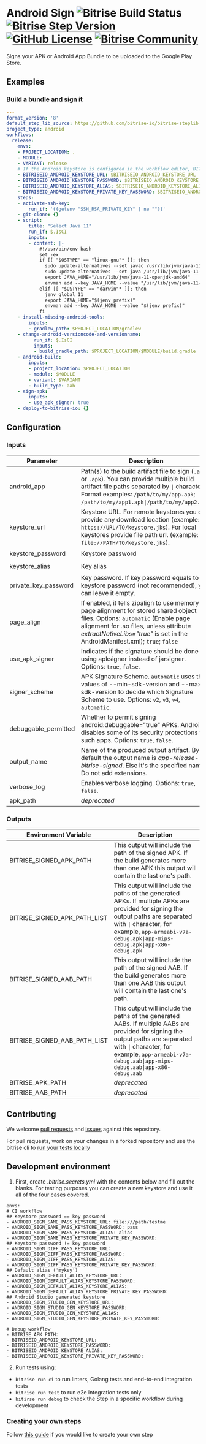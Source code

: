 # Android Sign ![Bitrise Build Status](https://app.bitrise.io/app/3b968e65d584db2a.svg?token=Yk1LUEjLZtIjeIW4OOZvKw&branch=master) [![Bitrise Step Version](https://shields.io/github/v/release/bitrise-steplib/steps-sign-apk?include_prereleases)](https://www.bitrise.io/integrations/steps/sign-apk) [![GitHub License](https://img.shields.io/badge/license-MIT-lightgrey.svg)](https://raw.githubusercontent.com/bitrise-steplib/steps-go-list/master/LICENSE) [![Bitrise Community](https://img.shields.io/badge/community-Bitrise%20Discuss-lightgrey)](https://discuss.bitrise.io/)

Signs your APK or Android App Bundle to be uploaded to the Google Play Store.

## Examples

### Build a bundle and sign it

```yml
---
format_version: '8'
default_step_lib_source: https://github.com/bitrise-io/bitrise-steplib.git
project_type: android
workflows:
  release:
    envs:
    - PROJECT_LOCATION: .
    - MODULE:
    - VARIANT: release
    # If the Android keystore is configured in the workflow editor, BITRISEIO_ANDROID* envs will be set automatically
    - BITRISEIO_ANDROID_KEYSTORE_URL: $BITRISEIO_ANDROID_KEYSTORE_URL
    - BITRISEIO_ANDROID_KEYSTORE_PASSWORD: $BITRISEIO_ANDROID_KEYSTORE_PASSWORD
    - BITRISEIO_ANDROID_KEYSTORE_ALIAS: $BITRISEIO_ANDROID_KEYSTORE_ALIAS
    - BITRISEIO_ANDROID_KEYSTORE_PRIVATE_KEY_PASSWORD: $BITRISEIO_ANDROID_KEYSTORE_PRIVATE_KEY_PASSWORD
    steps:
    - activate-ssh-key:
        run_if: '{{getenv "SSH_RSA_PRIVATE_KEY" | ne ""}}'
    - git-clone: {}
    - script:
        title: "Select Java 11"
        run_if: $.IsCI
        inputs:
        - content: |-
            #!/usr/bin/env bash
            set -ex
            if [[ "$OSTYPE" == "linux-gnu"* ]]; then
              sudo update-alternatives --set javac /usr/lib/jvm/java-11-openjdk-amd64/bin/javac
              sudo update-alternatives --set java /usr/lib/jvm/java-11-openjdk-amd64/bin/java
              export JAVA_HOME="/usr/lib/jvm/java-11-openjdk-amd64"
              envman add --key JAVA_HOME --value "/usr/lib/jvm/java-11-openjdk-amd64" 
            elif [[ "$OSTYPE" == "darwin"* ]]; then
              jenv global 11
              export JAVA_HOME="$(jenv prefix)"
              envman add --key JAVA_HOME --value "$(jenv prefix)"
            fi
    - install-missing-android-tools:
        inputs:
        - gradlew_path: $PROJECT_LOCATION/gradlew
    - change-android-versioncode-and-versionname:
          run_if: $.IsCI
          inputs:
          - build_gradle_path: $PROJECT_LOCATION/$MODULE/build.gradle
    - android-build:
        inputs:
        - project_location: $PROJECT_LOCATION
        - module: $MODULE
        - variant: $VARIANT
        - build_type: aab
    - sign-apk:
        inputs:
        - use_apk_signer: true
    - deploy-to-bitrise-io: {}
```

## Configuration

### Inputs

| Parameter | Description | Required | Default |
| --- | --- | --- | --- |
| android_app | Path(s) to the build artifact file to sign (`.aab` or `.apk`). You can provide multiple build artifact file paths separated by `\|` character. Format examples: `/path/to/my/app.apk`; `/path/to/my/app1.apk\|/path/to/my/app2.apk`. | ✔️ | *$BITRISE_APK_PATH\n$BITRISE_AAB_PATH* |
| keystore_url | Keystore URL. For remote keystores you can provide any download location (example: `https://URL/TO/keystore.jks`). For local keystores provide file path url. (example: `file://PATH/TO/keystore.jks`). | ✔️ | *$BITRISEIO_ANDROID_KEYSTORE_URL* |
| keystore_password | Keystore password | ✔️ | *$BITRISEIO_ANDROID_KEYSTORE_PASSWORD* |
| keystore_alias | Key alias |  ✔️ | *$BITRISEIO_ANDROID_KEYSTORE_ALIAS* |
| private_key_password | Key password. If key password equals to keystore password (not recommended), you can leave it empty. | - | *$BITRISEIO_ANDROID_KEYSTORE_PRIVATE_KEY_PASSWORD* |
| page_align | If enabled, it tells zipalign to use memory page alignment for stored shared object files. Options: `automatic` (Enable page alignment for .so files, unless attribute *extractNativeLibs="true"* is set in the AndroidManifest.xml); `true`; `false` | ✔️ | `automatic` |
| use_apk_signer | Indicates if the signature should be done using apksigner instead of jarsigner. Options: `true`, `false`. | ✔️ | `false` |
| signer_scheme | APK Signature Scheme. `automatic` uses the values of --min-sdk-version and --max-sdk-version to decide which Signature Scheme to use. Options: `v2`, `v3`, `v4`, `automatic`. | ✔️ | `automatic` |
| debuggable_permitted | Whether to permit signing android:debuggable="true" APKs. Android disables some of its security protections for such apps. Options: `true`, `false`. | ✔️ | `true` |
| output_name | Name of the produced output artifact. By default the output name is *app-release-bitrise-signed*. Else it's the specified name. Do not add extensions. | - | "" |
| verbose_log | Enables verbose logging. Options: `true`, `false`. | ✔️ | `false` |
| apk_path | *deprecated* | - | - |

### Outputs

| Environment Variable | Description |
| --- | --- |
| BITRISE_SIGNED_APK_PATH | This output will include the path of the signed APK. If the build generates more than one APK this output will contain the last one's path. |
| BITRISE_SIGNED_APK_PATH_LIST | This output will include the paths of the generated APKs. If multiple APKs are provided for signing the output paths are separated with `\|` character, for example, `app-armeabi-v7a-debug.apk\|app-mips-debug.apk\|app-x86-debug.apk` |
| BITRISE_SIGNED_AAB_PATH | This output will include the path of the signed AAB. If the build generates more than one AAB this output will contain the last one's path. |
| BITRISE_SIGNED_AAB_PATH_LIST | This output will include the paths of the generated AABs. If multiple AABs are provided for signing the output paths are separated with `\|` character, for example, `app-armeabi-v7a-debug.aab\|app-mips-debug.aab\|app-x86-debug.aab` |
| BITRISE_APK_PATH | *deprecated* |
| BITRISE_AAB_PATH | *deprecated* |

## Contributing

We welcome [pull requests](https://github.com/bitrise-steplib/steps-sign-apk/pulls) and [issues](https://github.com/bitrise-steplib/steps-sign-apk/issues) against this repository. 

For pull requests, work on your changes in a forked repository and use the bitrise cli to [run your tests locally](https://devcenter.bitrise.io/bitrise-cli/run-your-first-build/)

## Development environment

1. First, create *.bitrise.secrets.yml* with the contents below and fill out the blanks.
For testing purposes you can create a new keystore and use it all of the four cases covered.

```
envs:
# CI workflow
## Keystore password == key password
- ANDROID_SIGN_SAME_PASS_KEYSTORE_URL: file:///path/testme
- ANDROID_SIGN_SAME_PASS_KEYSTORE_PASSWORD: pass
- ANDROID_SIGN_SAME_PASS_KEYSTORE_ALIAS: alias
- ANDROID_SIGN_SAME_PASS_KEYSTORE_PRIVATE_KEY_PASSWORD: 
## Keystore password != key password
- ANDROID_SIGN_DIFF_PASS_KEYSTORE_URL: 
- ANDROID_SIGN_DIFF_PASS_KEYSTORE_PASSWORD: 
- ANDROID_SIGN_DIFF_PASS_KEYSTORE_ALIAS: 
- ANDROID_SIGN_DIFF_PASS_KEYSTORE_PRIVATE_KEY_PASSWORD: 
## Default alias ('mykey')
- ANDROID_SIGN_DEFAULT_ALIAS_KEYSTORE_URL: 
- ANDROID_SIGN_DEFAULT_ALIAS_KEYSTORE_PASSWORD: 
- ANDROID_SIGN_DEFAULT_ALIAS_KEYSTORE_ALIAS: 
- ANDROID_SIGN_DEFAULT_ALIAS_KEYSTORE_PRIVATE_KEY_PASSWORD: 
## Android Studio generated keystore
- ANDROID_SIGN_STUDIO_GEN_KEYSTORE_URL: 
- ANDROID_SIGN_STUDIO_GEN_KEYSTORE_PASSWORD: 
- ANDROID_SIGN_STUDIO_GEN_KEYSTORE_ALIAS: 
- ANDROID_SIGN_STUDIO_GEN_KEYSTORE_PRIVATE_KEY_PASSWORD: 

# Debug workflow
- BITRISE_APK_PATH: 
- BITRISEIO_ANDROID_KEYSTORE_URL: 
- BITRISEIO_ANDROID_KEYSTORE_PASSWORD: 
- BITRISEIO_ANDROID_KEYSTORE_ALIAS: 
- BITRISEIO_ANDROID_KEYSTORE_PRIVATE_KEY_PASSWORD: 
```

2. Run tests using:
- `bitrise run ci`    to run linters, Golang tests and end-to-end integration tests
- `bitrise run test`  to run e2e integration tests only
- `bitirse run debug` to check the Step in a specific workflow during development

### Creating your own steps

Follow [this guide](https://devcenter.bitrise.io/contributors/create-your-own-step/) if you would like to create your own step
